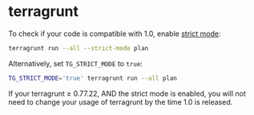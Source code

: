 # terragrunt


To check if your code is compatible with 1.0, enable [strict mode](https://terragrunt.gruntwork.io/docs/reference/strict-mode/):

```sh
terragrunt run --all --strict-mode plan
```

Alternatively, set `TG_STRICT_MODE` to `true`:

```sh
TG_STRICT_MODE='true' terragrunt run --all plan
```

If your terragrunt ≥ 0.77.22, AND the strict mode is enabled, you will not need to change your usage of terragrunt by the time 1.0 is released.
